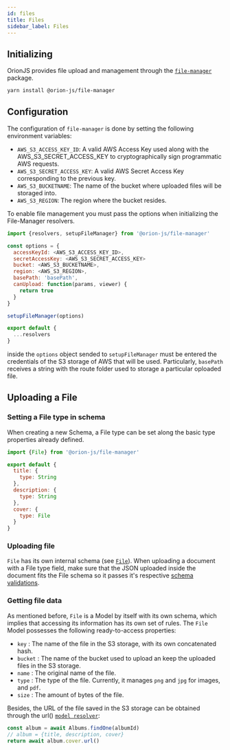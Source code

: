 ```yaml
---
id: files
title: Files
sidebar_label: Files
---
```


## Initializing

OrionJS provides file upload and management through the [`file-manager`](https://github.com/orionjs/orionjs/blob/master/packages/file-manager) package.

```sh
yarn install @orion-js/file-manager
```

## Configuration

The configuration of `file-manager` is done by setting the following environment variables:

- `AWS_S3_ACCESS_KEY_ID`: A valid AWS Access Key used along with the AWS_S3_SECRET_ACCESS_KEY to cryptographically sign programmatic AWS requests.
- `AWS_S3_SECRET_ACCESS_KEY`: A valid AWS Secret Access Key corresponding to the previous key.
- `AWS_S3_BUCKETNAME`: The name of the bucket where uploaded files will be storaged into.
- `AWS_S3_REGION`: The region where the bucket resides.

To enable file management you must pass the options when initializing the File-Manager resolvers.

```js
import {resolvers, setupFileManager} from '@orion-js/file-manager'

const options = {
  accessKeyId: <AWS_S3_ACCESS_KEY_ID>,
  secretAccessKey: <AWS_S3_SECRET_ACCESS_KEY>
  bucket: <AWS_S3_BUCKETNAME>,
  region: <AWS_S3_REGION>,
  basePath: 'basePath',
  canUpload: function(params, viewer) {
    return true
  }
}

setupFileManager(options)

export default {
  ...resolvers
}
```

inside the `options` object sended to `setupFileManager` must be entered the credentials of the S3 storage of AWS that will be used. Particularly, `basePath` receives a string with the route folder used to storage a particular oploaded file.

## Uploading a File

### Setting a File type in schema

When creating a new Schema, a File type can be set along the basic type properties already defined.

```js
import {File} from '@orion-js/file-manager'

export default {
  title: {
    type: String
  },
  description: {
    type: String
  },
  cover: {
    type: File
  }
}
```

### Uploading file

`File` has its own internal schema (see [`File`](https://github.com/orionjs/orionjs/tree/master/packages/file-manager/src/File)). When uploading a document with a File type field, make sure that the JSON uploaded inside the document fits the File schema so it passes it's respective [schema validations](https://orionjs.com/docs/schema).

### Getting file data

As mentioned before, `File` is a Model by itself with its own schema, which implies that accessing its information has its own set of rules. The `File` Model possesses the following ready-to-access properties:

- `key` : The name of the file in the S3 storage, with its own concatenated hash.
- `bucket` : The name of the bucket used to upload an keep the uploaded files in the S3 storage.
- `name` : The original name of the file.
- `type` : The type of the file. Currently, it manages `png` and `jpg` for images, and `pdf`.
- `size` : The amount of bytes of the file.

Besides, the URL of the file saved in the S3 storage can be obtained through the url() [`model resolver`](https://orionjs.com/docs/models#resolvers):

```js
const album = await Albums.findOne(albumId)
// album = {title, description, cover}
return await album.cover.url()
```
